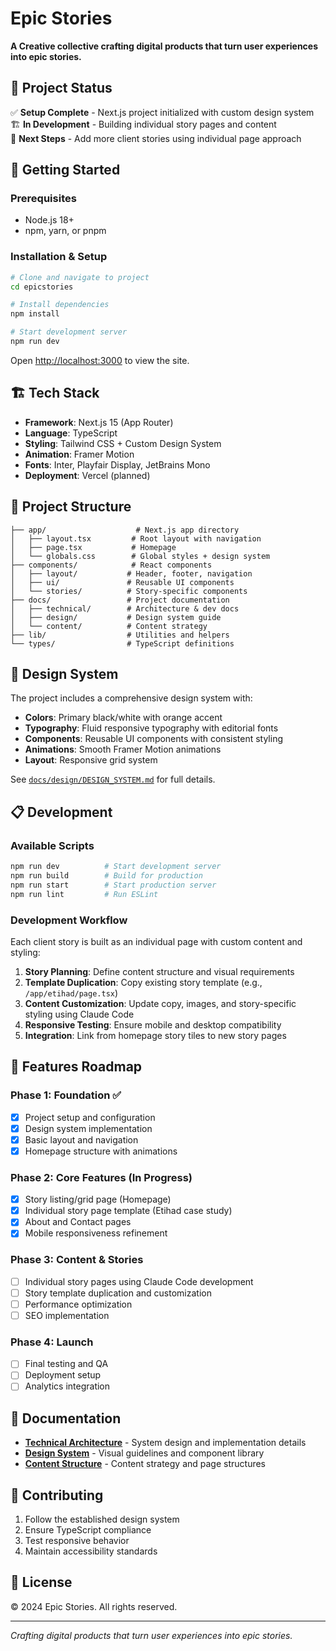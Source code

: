 # Epic Stories

**A Creative collective crafting digital products that turn user experiences into epic stories.**

## 🌟 Project Status

✅ **Setup Complete** - Next.js project initialized with custom design system  
🏗️ **In Development** - Building individual story pages and content  
🔄 **Next Steps** - Add more client stories using individual page approach  

## 🚀 Getting Started

### Prerequisites
- Node.js 18+
- npm, yarn, or pnpm

### Installation & Setup

```bash
# Clone and navigate to project
cd epicstories

# Install dependencies
npm install

# Start development server
npm run dev
```

Open [http://localhost:3000](http://localhost:3000) to view the site.

## 🏗️ Tech Stack

- **Framework**: Next.js 15 (App Router)
- **Language**: TypeScript
- **Styling**: Tailwind CSS + Custom Design System
- **Animation**: Framer Motion
- **Fonts**: Inter, Playfair Display, JetBrains Mono
- **Deployment**: Vercel (planned)

## 📁 Project Structure

```
├── app/                    # Next.js app directory
│   ├── layout.tsx         # Root layout with navigation
│   ├── page.tsx           # Homepage
│   └── globals.css        # Global styles + design system
├── components/            # React components
│   ├── layout/           # Header, footer, navigation
│   ├── ui/               # Reusable UI components
│   └── stories/          # Story-specific components
├── docs/                 # Project documentation
│   ├── technical/        # Architecture & dev docs
│   ├── design/           # Design system guide
│   └── content/          # Content strategy
├── lib/                  # Utilities and helpers
└── types/                # TypeScript definitions
```

## 🎨 Design System

The project includes a comprehensive design system with:

- **Colors**: Primary black/white with orange accent
- **Typography**: Fluid responsive typography with editorial fonts
- **Components**: Reusable UI components with consistent styling
- **Animations**: Smooth Framer Motion animations
- **Layout**: Responsive grid system

See [`docs/design/DESIGN_SYSTEM.md`](docs/design/DESIGN_SYSTEM.md) for full details.

## 📋 Development

### Available Scripts

```bash
npm run dev          # Start development server
npm run build        # Build for production
npm run start        # Start production server
npm run lint         # Run ESLint
```

### Development Workflow

Each client story is built as an individual page with custom content and styling:

1. **Story Planning**: Define content structure and visual requirements
2. **Template Duplication**: Copy existing story template (e.g., `/app/etihad/page.tsx`)
3. **Content Customization**: Update copy, images, and story-specific styling using Claude Code
4. **Responsive Testing**: Ensure mobile and desktop compatibility
5. **Integration**: Link from homepage story tiles to new story pages

## 🎯 Features Roadmap

### Phase 1: Foundation ✅
- [x] Project setup and configuration
- [x] Design system implementation  
- [x] Basic layout and navigation
- [x] Homepage structure with animations

### Phase 2: Core Features (In Progress)
- [x] Story listing/grid page (Homepage)
- [x] Individual story page template (Etihad case study)
- [x] About and Contact pages
- [x] Mobile responsiveness refinement

### Phase 3: Content & Stories
- [ ] Individual story pages using Claude Code development
- [ ] Story template duplication and customization
- [ ] Performance optimization
- [ ] SEO implementation

### Phase 4: Launch
- [ ] Final testing and QA
- [ ] Deployment setup
- [ ] Analytics integration

## 📖 Documentation

- **[Technical Architecture](docs/technical/ARCHITECTURE.md)** - System design and implementation details
- **[Design System](docs/design/DESIGN_SYSTEM.md)** - Visual guidelines and component library
- **[Content Structure](docs/content/CONTENT_STRUCTURE.md)** - Content strategy and page structures

## 🤝 Contributing

1. Follow the established design system
2. Ensure TypeScript compliance
3. Test responsive behavior
4. Maintain accessibility standards

## 📄 License

© 2024 Epic Stories. All rights reserved.

---

*Crafting digital products that turn user experiences into epic stories.*
